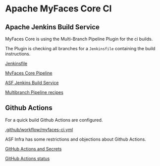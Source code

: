 # Apache MyFaces Core CI

## Apache Jenkins Build Service

MyFaces Core is using the Multi-Branch Pipeline Plugin for the ci builds.

The Plugin is checking all branches for a `Jenkinsfile` containing the build instructions.

[Jenkinsfile](Jenkinsfile)

[MyFaces Core Pipeline][1]

[ASF Jenkins Build Service][2]

[Multibranch Pipeline recipes][3]

## Github Actions

For a quick build Github Actions are configured.

[.github/workflow/myfaces-ci.yml](.github/workflows/myfaces-ci.yml)

ASF Infra has some restrictions and objections about Github Actions.

[GitHub Actions and Secrets][4]

[GitHub Actions status][5]



[1]: https://ci-builds.apache.org/job/MyFaces/job/MyFaces%20Pipeline/

[2]: https://cwiki.apache.org/confluence/display/INFRA/Jenkins

[3]: https://cwiki.apache.org/confluence/display/INFRA/Multibranch+Pipeline+recipes

[4]: https://infra.apache.org/github-actions-secrets.html

[5]: https://cwiki.apache.org/confluence/display/BUILDS/GitHub+Actions+status

[6]: https://travis-ci.com/github/apache/myfaces